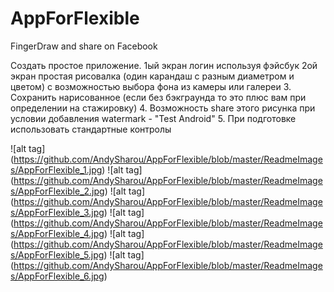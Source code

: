 # AppForFlexible
FingerDraw and share on Facebook

Создать простое приложение.
1ый экран логин используя фэйсбук
2ой экран простая рисовалка (один карандаш с разным диаметром и цветом) с возможностью выбора фона из камеры или галереи
3. Сохранить нарисованное (если без бэкграунда то это плюс вам при определении на стажировку)
4. Возможность share этого рисунка при условии добавления watermark - "Test Android"
5. При подготовке использовать стандартные контролы



![alt tag] (https://github.com/AndySharou/AppForFlexible/blob/master/ReadmeImages/AppForFlexible_1.jpg)
![alt tag] (https://github.com/AndySharou/AppForFlexible/blob/master/ReadmeImages/AppForFlexible_2.jpg)
![alt tag] (https://github.com/AndySharou/AppForFlexible/blob/master/ReadmeImages/AppForFlexible_3.jpg)
![alt tag] (https://github.com/AndySharou/AppForFlexible/blob/master/ReadmeImages/AppForFlexible_4.jpg)
![alt tag] (https://github.com/AndySharou/AppForFlexible/blob/master/ReadmeImages/AppForFlexible_5.jpg)
![alt tag] (https://github.com/AndySharou/AppForFlexible/blob/master/ReadmeImages/AppForFlexible_6.jpg)
